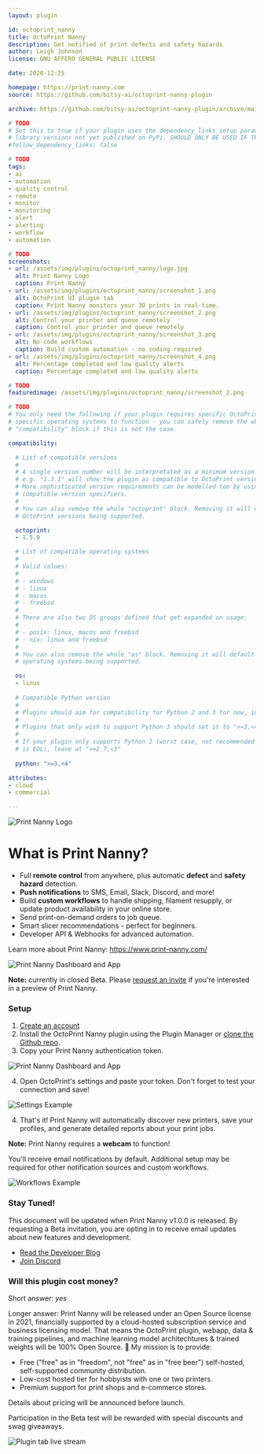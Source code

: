```yaml
---
layout: plugin

id: octoprint_nanny
title: OctoPrint Nanny
description: Get notified of print defects and safety hazards
author: Leigh Johnson
license: GNU AFFERO GENERAL PUBLIC LICENSE

date: 2020-12-25

homepage: https://print-nanny.com
source: https://github.com/bitsy-ai/octoprint-nanny-plugin

archive: https://github.com/bitsy-ai/octoprint-nanny-plugin/archive/main.zip

# TODO
# Set this to true if your plugin uses the dependency_links setup parameter to include
# library versions not yet published on PyPi. SHOULD ONLY BE USED IF THERE IS NO OTHER OPTION!
#follow_dependency_links: false

# TODO
tags:
- ai
- automation
- quality control
- remote
- monitor
- monitoring
- alert
- alerting
- workflow
- automation

# TODO
screenshots:
- url: /assets/img/plugins/octoprint_nanny/logo.jpg
  alt: Print Nanny Logo
  caption: Print Nanny
- url: /assets/img/plugins/octoprint_nanny/screenshot_1.png
  alt: OctoPrint UI plugin tab
  caption: Print Nanny monitors your 3D prints in real-time.
- url: /assets/img/plugins/octoprint_nanny/screenshot_2.png
  alt: Control your printer and queue remotely
  caption: Control your printer and queue remotely
- url: /assets/img/plugins/octoprint_nanny/screenshot_3.png
  alt: No-code workflows
  caption: Build custom automation - no coding required
- url: /assets/img/plugins/octoprint_nanny/screenshot_4.png
  alt: Percentage completed and low quality alerts
  caption: Percentage completed and low quality alerts

# TODO
featuredimage: /assets/img/plugins/octoprint_nanny/screenshot_2.png

# TODO
# You only need the following if your plugin requires specific OctoPrint versions or
# specific operating systems to function - you can safely remove the whole
# "compatibility" block if this is not the case.

compatibility:

  # List of compatible versions
  #
  # A single version number will be interpretated as a minimum version requirement,
  # e.g. "1.3.1" will show the plugin as compatible to OctoPrint versions 1.3.1 and up.
  # More sophisticated version requirements can be modelled too by using PEP440
  # compatible version specifiers.
  #
  # You can also remove the whole "octoprint" block. Removing it will default to all
  # OctoPrint versions being supported.

  octoprint:
  - 1.5.0

  # List of compatible operating systems
  #
  # Valid values:
  #
  # - windows
  # - linux
  # - macos
  # - freebsd
  #
  # There are also two OS groups defined that get expanded on usage:
  #
  # - posix: linux, macos and freebsd
  # - nix: linux and freebsd
  #
  # You can also remove the whole "os" block. Removing it will default to all
  # operating systems being supported.

  os:
  - linux
  
  # Compatible Python version
  #
  # Plugins should aim for compatibility for Python 2 and 3 for now, in which case the value should be ">=2.7,<4".
  #
  # Plugins that only wish to support Python 3 should set it to ">=3,<4". 
  #
  # If your plugin only supports Python 2 (worst case, not recommended for newly developed plugins since Python 2
  # is EOL), leave at ">=2.7,<3"
  
  python: ">=3,<4"

attributes:
- cloud
- commercial

---
```


![Print Nanny Logo](/assets/img/plugins/octoprint_nanny/logo.jpg)


# What is Print Nanny?

* Full **remote control** from anywhere, plus automatic **defect** and **safety hazard** detection.
* **Push notifications** to SMS, Email, Slack, Discord, and more! 
* Build **custom workflows** to handle shipping, filament resupply, or update product availability in your online store.
* Send print-on-demand orders to job queue.
* Smart slicer recommendations - perfect for beginners.
* Developer API & Webhooks for advanced automation.

Learn more about Print Nanny: https://www.print-nanny.com/

![Print Nanny Dashboard and App](/assets/img/plugins/octoprint_nanny/screenshot_2.png)


**Note:** currently in closed Beta. Please [request an invite](https://www.print-nanny.com/request-invite/) if you're interested in a preview of Print Nanny.

### Setup

1. [Create an account](https://www.print-nanny.com/request-invite/)
2. Install the OctoPrint Nanny plugin using the Plugin Manager or [clone the Github repo](https://github.com/bitsy-ai/octoprint-nanny-plugin).
3. Copy your Print Nanny authentication token.

![Print Nanny Dashboard and App](/assets/img/plugins/octoprint_nanny/screenshot_4.png)

4. Open OctoPrint's settings and paste your token. Don't forget to test your connection and save!


![Settings Example](/assets/img/plugins/octoprint_nanny/screenshot_5.png)


4. That's it! Print Nanny will automatically discover new printers, save your profiles, and generate detailed reports about your print jobs.

**Note:** Print Nanny requires a **webcam** to function!

You'll receive email notifications by default. Additional setup may be required for other notification sources and custom workflows.

![Workflows Example](/assets/img/plugins/octoprint_nanny/screenshot_3.png)


### Stay Tuned!

This document will be updated when Print Nanny v1.0.0 is released. By requesting a Beta invitation, you are opting in to receive email updates about new features and development.

* [Read the Developer Blog](https://www.bitsy.ai/automate-bounding-box-annotation-with-tensorflow-and-automl/)
* [Join Discord](https://discord.gg/YK7qnv5KjB)


### Will this plugin cost money?

Short answer: _yes_

Longer answer: Print Nanny will be released under an Open Source license in 2021, financially supported by a cloud-hosted subscription service and business licensing model. That means the OctoPrint plugin, webapp, data & training pipelines, and machine learning model architechtures & trained weights will be 100% Open Source. 🦾 My mission is to provide:

* Free ("free" as in "freedom", not "free" as in "free beer") self-hosted, self-supported community distribution.
* Low-cost hosted tier for hobbyists with one or two printers.
* Premium support for print shops and e-commerce stores.

Details about pricing will be announced before launch. 

Participation in the Beta test will be rewarded with special discounts and swag giveaways.


![Plugin tab live stream](/assets/img/plugins/octoprint_nanny/screenshot_1.png)
